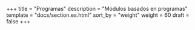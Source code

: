 +++
title = "Programas"
description = "Módulos basados en programas"
template = "docs/section.es.html"
sort_by = "weight"
weight = 60
draft = false
+++
